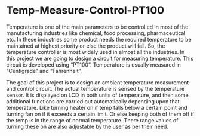 # Temp-Measure-Control-PT100
Temperature is one of the main parameters to be controlled in most of the manufacturing industries like chemical, food processing, pharmaceutical etc. 
In these industries some product needs the required temperature to be maintained at highest priority or else the product will fail. 
So, the temperature controller is most widely used in almost all the industries. In this project we are going to design a circuit for measuring temperature. 
This circuit is developed using “PT100”. Temperature is usually measured in “Centigrade” and “Fahrenheit”. 

The goal of this project is to design an ambient temperature measurement and control circuit. The actual temperature is sensed by the temperature sensor. 
It is displayed on LCD in both units of temperature, and then some additional functions are carried out automatically depending upon that temperature. 
Like turning heater on if temp falls below a certain point and turning fan on if it exceeds a certain limit. 
Or else keeping both of them off if the temp is in the range of normal temperature. There range values of turning these on are also adjustable by the user as per their need.
